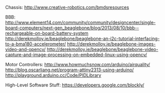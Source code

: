 Chassis:
http://www.creative-robotics.com/bmdsresources

BBB:
http://www.element14.com/community/community/designcenter/single-board-computers/next-gen_beaglebone/blog/2013/08/10/bbb--rechargeable-on-board-battery-system
http://derekmolloy.ie/beaglebone/beaglebone-an-i2c-tutorial-interfacing-to-a-bma180-accelerometer/
http://derekmolloy.ie/beaglebone-images-video-and-opencv/
http://derekmolloy.ie/beaglebone/beaglebone-video-capture-and-image-processing-on-embedded-linux-using-opencv/

Motor Controllers:
http://www.howmuchsnow.com/arduino/airquality/
http://blog.oscarliang.net/program-attiny2313-using-arduino/
http://playground.arduino.cc/Code/PIDLibrary

High-Level Software Stuff:
https://developers.google.com/blockly/
